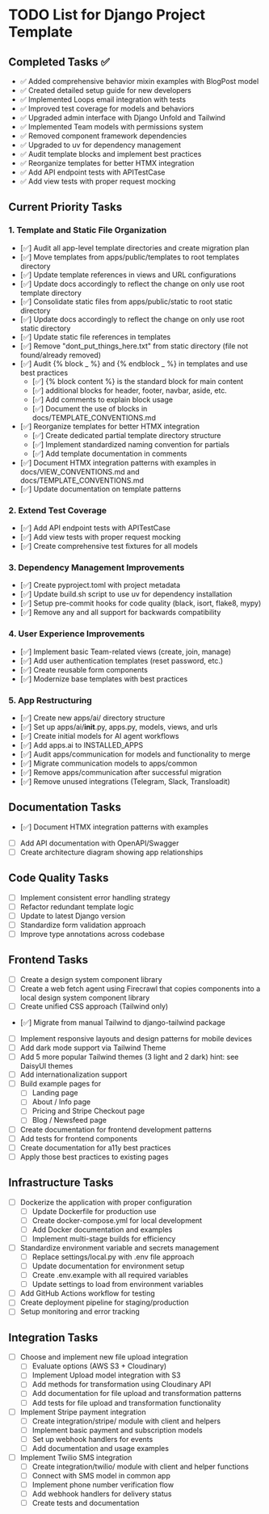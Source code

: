 # TODO List for Django Project Template

## Completed Tasks ✅
- ✅ Added comprehensive behavior mixin examples with BlogPost model
- ✅ Created detailed setup guide for new developers
- ✅ Implemented Loops email integration with tests
- ✅ Improved test coverage for models and behaviors
- ✅ Upgraded admin interface with Django Unfold and Tailwind
- ✅ Implemented Team models with permissions system
- ✅ Removed component framework dependencies
- ✅ Upgraded to uv for dependency management
- ✅ Audit template blocks and implement best practices
- ✅ Reorganize templates for better HTMX integration
- ✅ Add API endpoint tests with APITestCase
- ✅ Add view tests with proper request mocking

## Current Priority Tasks

### 1. Template and Static File Organization
- [✅] Audit all app-level template directories and create migration plan
- [✅] Move templates from apps/public/templates to root templates directory
- [✅] Update template references in views and URL configurations
- [✅] Update docs accordingly to reflect the change on only use root template directory
- [✅] Consolidate static files from apps/public/static to root static directory
- [✅] Update docs accordingly to reflect the change on only use root static directory
- [✅] Update static file references in templates
- [✅] Remove "dont_put_things_here.txt" from static directory (file not found/already removed)
- [✅] Audit {% block _ %} and {% endblock _ %} in templates and use best practices
  - [✅] {% block content %} is the standard block for main content
  - [✅] additional blocks for header, footer, navbar, aside, etc.
  - [✅] Add comments to explain block usage
  - [✅] Document the use of blocks in docs/TEMPLATE_CONVENTIONS.md
- [✅] Reorganize templates for better HTMX integration
  - [✅] Create dedicated partial template directory structure
  - [✅] Implement standardized naming convention for partials
  - [✅] Add template documentation in comments
- [✅] Document HTMX integration patterns with examples in docs/VIEW_CONVENTIONS.md and docs/TEMPLATE_CONVENTIONS.md
- [✅] Update documentation on template patterns

### 2. Extend Test Coverage
- [✅] Add API endpoint tests with APITestCase
- [✅] Add view tests with proper request mocking
- [✅] Create comprehensive test fixtures for all models

### 3. Dependency Management Improvements
- [✅] Create pyproject.toml with project metadata
- [✅] Update build.sh script to use uv for dependency installation
- [✅] Setup pre-commit hooks for code quality (black, isort, flake8, mypy)
- [✅] Remove any and all support for backwards compatibility

### 4. User Experience Improvements
- [✅] Implement basic Team-related views (create, join, manage)
- [✅] Add user authentication templates (reset password, etc.)
- [✅] Create reusable form components
- [✅] Modernize base templates with best practices

### 5. App Restructuring
- [✅] Create new apps/ai/ directory structure 
- [✅] Set up apps/ai/__init__.py, apps.py, models, views, and urls
- [✅] Create initial models for AI agent workflows
- [✅] Add apps.ai to INSTALLED_APPS
- [✅] Audit apps/communication for models and functionality to merge
- [✅] Migrate communication models to apps/common
- [✅] Remove apps/communication after successful migration
- [✅] Remove unused integrations (Telegram, Slack, Transloadit)

## Documentation Tasks
- [✅] Document HTMX integration patterns with examples
- [ ] Add API documentation with OpenAPI/Swagger
- [ ] Create architecture diagram showing app relationships

## Code Quality Tasks
- [ ] Implement consistent error handling strategy
- [ ] Refactor redundant template logic
- [ ] Update to latest Django version
- [ ] Standardize form validation approach
- [ ] Improve type annotations across codebase

## Frontend Tasks
- [ ] Create a design system component library
- [ ] Create a web fetch agent using Firecrawl that copies components into a local design system component library
- [ ] Create unified CSS approach (Tailwind only)
- [✅] Migrate from manual Tailwind to django-tailwind package
- [ ] Implement responsive layouts and design patterns for mobile devices
- [ ] Add dark mode support via Tailwind Theme
- [ ] Add 5 more popular Tailwind themes (3 light and 2 dark) hint: see DaisyUI themes
- [ ] Add internationalization support
- [ ] Build example pages for
  - [ ] Landing page  
  - [ ] About / Info page
  - [ ] Pricing and Stripe Checkout page
  - [ ] Blog / Newsfeed page
- [ ] Create documentation for frontend development patterns
- [ ] Add tests for frontend components
- [ ] Create documentation for a11y best practices
- [ ] Apply those best practices to existing pages

## Infrastructure Tasks
- [ ] Dockerize the application with proper configuration
  - [ ] Update Dockerfile for production use
  - [ ] Create docker-compose.yml for local development
  - [ ] Add Docker documentation and examples
  - [ ] Implement multi-stage builds for efficiency
- [ ] Standardize environment variable and secrets management
  - [ ] Replace settings/local.py with .env file approach
  - [ ] Update documentation for environment setup
  - [ ] Create .env.example with all required variables
  - [ ] Update settings to load from environment variables
- [ ] Add GitHub Actions workflow for testing
- [ ] Create deployment pipeline for staging/production
- [ ] Setup monitoring and error tracking

## Integration Tasks
- [ ] Choose and implement new file upload integration
  - [ ] Evaluate options (AWS S3 + Cloudinary)
  - [ ] Implement Upload model integration with S3
  - [ ] Add methods for transformation using Cloudinary API
  - [ ] Add documentation for file upload and transformation patterns
  - [ ] Add tests for file upload and transformation functionality
- [ ] Implement Stripe payment integration
  - [ ] Create integration/stripe/ module with client and helpers
  - [ ] Implement basic payment and subscription models
  - [ ] Set up webhook handlers for events
  - [ ] Add documentation and usage examples
- [ ] Implement Twilio SMS integration
  - [ ] Create integration/twilio/ module with client and helper functions
  - [ ] Connect with SMS model in common app
  - [ ] Implement phone number verification flow
  - [ ] Add webhook handlers for delivery status
  - [ ] Create tests and documentation
